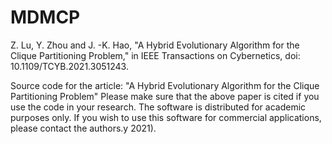 # MDMCP
Z. Lu, Y. Zhou and J. -K. Hao, "A Hybrid Evolutionary Algorithm for the Clique Partitioning Problem," in IEEE Transactions on Cybernetics, doi: 10.1109/TCYB.2021.3051243.

Source code for the article: "A Hybrid Evolutionary Algorithm for the Clique Partitioning Problem" 
Please make sure that the above paper is cited if you use the code in your research.
The software is distributed for academic purposes only. If you wish to use this software for commercial applications, please contact the authors.y 2021). 
